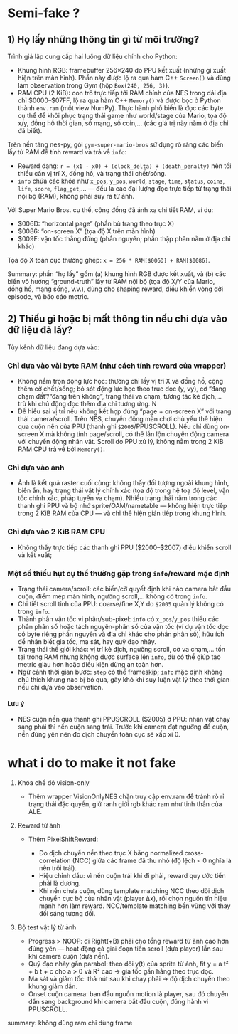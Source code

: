 # Semi-fake ?

## 1) Họ lấy những thông tin gì từ môi trường?

Trình giả lập cung cấp hai luồng dữ liệu chính cho Python:

* Khung hình RGB: framebuffer 256×240 do PPU kết xuất (những gì xuất hiện trên màn hình). Phần này được lộ ra qua hàm C++ `Screen()` và dùng làm observation trong Gym (hộp `Box(240, 256, 3)`).
* RAM CPU (2 KiB): con trỏ trực tiếp tới RAM chính của NES trong dải địa chỉ \$0000–\$07FF, lộ ra qua hàm C++ `Memory()` và được bọc ở Python thành `env.ram` (một view NumPy). Thực hành phổ biến là đọc các byte cụ thể để khôi phục trạng thái game như world/stage của Mario, tọa độ x/y, đồng hồ thời gian, số mạng, số coin,… (các giá trị này nằm ở địa chỉ đã biết).

Trên nền tảng nes-py, gói `gym-super-mario-bros` sử dụng rõ ràng các biến lấy từ RAM để tính reward và trả về `info`:

* Reward dạng: `r = (x1 - x0) + (clock_delta) + (death_penalty)` nên tối thiểu cần vị trí X, đồng hồ, và trạng thái chết/sống.
* `info` chứa các khóa như `x_pos`, `y_pos`, `world`, `stage`, `time`, `status`, `coins`, `life`, `score`, `flag_get`,… — đều là các đại lượng đọc trực tiếp từ trạng thái nội bộ (RAM), không phải suy ra từ ảnh.


Với Super Mario Bros. cụ thể, cộng đồng đã ánh xạ chi tiết RAM, ví dụ:

* \$006D: “horizontal page” (phần bù trang theo trục X)
* \$0086: “on-screen X” (tọa độ X trên màn hình)
* \$009F: vận tốc thẳng đứng (phần nguyên; phần thập phân nằm ở địa chỉ khác)

Tọa độ X toàn cục thường ghép: `x = 256 * RAM[$006D] + RAM[$0086]`.

Summary: phần “họ lấy” gồm (a) khung hình RGB được kết xuất, và (b) các biến vô hướng “ground-truth” lấy từ RAM nội bộ (tọa độ X/Y của Mario, đồng hồ, mạng sống, v.v.), dùng cho shaping reward, điều khiển vòng đời episode, và báo cáo metric.

## 2) Thiếu gì hoặc bị mất thông tin nếu chỉ dựa vào dữ liệu đã lấy?

Tùy kênh dữ liệu đang dựa vào:

### Chỉ dựa vào vài byte RAM (như cách tính reward của wrapper)

* Không nắm trọn động lực học: thường chỉ lấy vị trí X và đồng hồ, cộng thêm cờ chết/sống; bỏ sót động lực học theo trục dọc (y, vy), cờ “đang chạm đất”/“đang trên không”, trạng thái va chạm, tương tác kẻ địch,… trừ khi chủ động đọc thêm địa chỉ tương ứng. N
* Dễ hiểu sai vị trí nếu không kết hợp đúng “page + on-screen X” với trạng thái camera/scroll. Trên NES, chuyển động màn chơi chủ yếu thể hiện qua cuộn nền của PPU (thanh ghi `$2005`/PPUSCROLL). Nếu chỉ dùng on-screen X mà không tính page/scroll, có thể lẫn lộn chuyển động camera với chuyển động nhân vật. Scroll do PPU xử lý, không nằm trong 2 KiB RAM CPU trả về bởi `Memory()`.

### Chỉ dựa vào ảnh

* Ảnh là kết quả raster cuối cùng: không thấy đối tượng ngoài khung hình, biến ẩn, hay trạng thái vật lý chính xác (tọa độ trong hệ toạ độ level, vận tốc chính xác, pháp tuyến va chạm). Nhiều trạng thái nằm trong các thanh ghi PPU và bộ nhớ sprite/OAM/nametable — không hiện trực tiếp trong 2 KiB RAM của CPU — và chỉ thể hiện gián tiếp trong khung hình.


### Chỉ dựa vào 2 KiB RAM CPU

* Không thấy trực tiếp các thanh ghi PPU (\$2000–\$2007) điều khiển scroll và kết xuất; 
### Một số thiếu hụt cụ thể thường gặp trong `info`/reward mặc định

* Trạng thái camera/scroll: các biến/cờ quyết định khi nào camera bắt đầu cuộn, điểm mép màn hình, ngưỡng scroll,…  không có trong `info`.
* Chi tiết scroll tinh của PPU: coarse/fine X,Y do `$2005` quản lý không có trong `info`.
* Thành phần vận tốc vi phân/sub-pixel: `info` có `x_pos`/`y_pos` thiếu các phần phân số hoặc tách nguyên-phân số của vận tốc (ví dụ vận tốc dọc có byte riêng phần nguyên và địa chỉ khác cho phần phân số), hữu ích để nhận biết gia tốc, ma sát, hay quỹ đạo nhảy.
* Trạng thái thế giới khác: vị trí kẻ địch, ngưỡng scroll, cờ va chạm,… tồn tại trong RAM nhưng không được surface lên `info`, dù có thể giúp tạo metric giàu hơn hoặc điều kiện dừng an toàn hơn.
* Ngữ cảnh thời gian bước: `step` có thể frameskip; `info` mặc định không chú thích khung nào bị bỏ qua, gây khó khi suy luận vật lý theo thời gian nếu chỉ dựa vào observation.


#### Lưu ý 

* NES cuộn nền qua thanh ghi PPUSCROLL (\$2005) ở PPU: nhân vật chạy sang phải thì nền cuộn sang trái. Trước khi camera đạt ngưỡng để cuộn, nền đứng yên nên đo dịch chuyển toàn cục sẽ xấp xỉ 0.


# what i do to make it not fake

1. Khóa chế độ vision-only

   * Thêm wrapper VisionOnlyNES chặn truy cập env.ram để tránh rò rỉ trạng thái đặc quyền, giữ ranh giới rgb khác ram như tinh thần của ALE.

2. Reward từ ảnh

   * Thêm PixelShiftReward:

     * Đo dịch chuyển nền theo trục X bằng normalized cross-correlation (NCC) giữa các frame đã thu nhỏ (độ lệch < 0 nghĩa là nền trôi trái).
     * Hiệu chỉnh dấu: vì nền cuộn trái khi đi phải, reward quy ước tiến phải là dương.
     * Khi nền chưa cuộn, dùng template matching NCC theo dõi dịch chuyển cục bộ của nhân vật (player Δx), rồi chọn nguồn tín hiệu mạnh hơn làm reward. NCC/template matching bền vững với thay đổi sáng tương đối.

3. Bộ test vật lý từ ảnh 

   * Progress > NOOP: đi Right(+B) phải cho tổng reward từ ảnh cao hơn đứng yên — hoạt động cả giai đoạn tiền scroll (dựa player) lẫn sau khi camera cuộn (dựa nền).
   * Quỹ đạo nhảy gần parabol: theo dõi y(t) của sprite từ ảnh, fit y = a t² + b t + c cho a > 0 và R² cao → gia tốc gần hằng theo trục dọc.
   * Ma sát và giảm tốc: thả nút sau khi chạy phải → độ dịch chuyển theo khung giảm dần.
   * Onset cuộn camera: ban đầu nguồn motion là player, sau đó chuyển dần sang background khi camera bắt đầu cuộn, đúng hành vi PPUSCROLL.


summary: không dùng ram chỉ dùng frame




